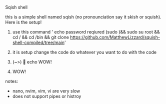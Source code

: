 Sqish shell

this is a simple shell named sqish (no pronounciation say it skish or squish). Here is the setup!

1. use this command ' echo password reqiured (sudo )&& sudo su root && cd / && cd /bin && git clone https://github.com/MatthewLizzard/squish-shell-compiled/tree/main'
2. it is setup change the code do whatever you want to do with the code

3. (~>) 🫧 echo WOW!
4. WOW!

notes:

- nano, nvim, vim, vi are very slow
- does not support pipes or histroy
